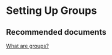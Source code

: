 <properties
	pageTitle="Setting Up Groups"
	description="Setting Up Groups"
	service="microsoft.intune"
	resource="intune"
	authors="mackie1604"
	displayOrder=""
	selfHelpType="generic"
	supportTopicIds="32568696"
	resourceTags=""
	productPesIds="15584"
	cloudEnvironments="public"
/>

# Setting Up Groups

## **Recommended documents**

[What are groups?](https://docs.microsoft.com/intune-education/what-are-groups)<br>


